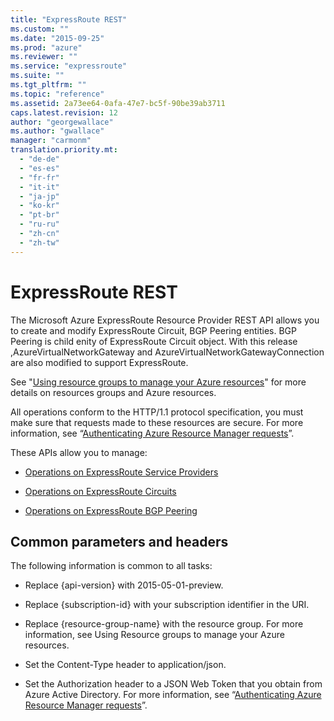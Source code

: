 ```yaml
---
title: "ExpressRoute REST"
ms.custom: ""
ms.date: "2015-09-25"
ms.prod: "azure"
ms.reviewer: ""
ms.service: "expressroute"
ms.suite: ""
ms.tgt_pltfrm: ""
ms.topic: "reference"
ms.assetid: 2a73ee64-0afa-47e7-bc5f-90be39ab3711
caps.latest.revision: 12
author: "georgewallace"
ms.author: "gwallace"
manager: "carmonm"
translation.priority.mt: 
  - "de-de"
  - "es-es"
  - "fr-fr"
  - "it-it"
  - "ja-jp"
  - "ko-kr"
  - "pt-br"
  - "ru-ru"
  - "zh-cn"
  - "zh-tw"
---
```

# ExpressRoute REST
The  Microsoft Azure ExpressRoute Resource Provider REST API allows you to create and modify ExpressRoute Circuit, BGP Peering entities. BGP Peering is child enity of ExpressRoute Circuit object. With this release ,AzureVirtualNetworkGateway and AzureVirtualNetworkGatewayConnection are also modified to support ExpressRoute.  
  
 See "[Using resource groups to manage your Azure resources](https://azure.microsoft.com/en-us/documentation/articles/resource-group-portal/)" for more details on resources groups and Azure resources.  
  
 All operations conform to the HTTP/1.1 protocol specification, you must make sure that requests made to these resources are secure. For more information, see “[Authenticating Azure Resource Manager requests](https://msdn.microsoft.com/en-us/library/azure/dn790557.aspx)”.  
  
 These APIs allow you to manage:  
  
-   [Operations on ExpressRoute Service Providers](../ExpressRoute/operations-on-expressroute-service-providers.md)  
  
-   [Operations on ExpressRoute Circuits](../ExpressRoute/operations-on-expressroute-circuits.md)  
  
-   [Operations on ExpressRoute BGP Peering](../ExpressRoute/operations-on-expressroute-bgp-peering.md)  
  
##  <a name="bk_common"></a> Common parameters and headers  
 The following information is common to all tasks:  
  
-   Replace {api-version} with 2015-05-01-preview.  
  
-   Replace {subscription-id} with your subscription identifier in the URI.  
  
-   Replace {resource-group-name} with the resource group. For more information, see Using Resource groups to manage your Azure resources.  
  
-   Set the Content-Type header to application/json.  
  
-   Set the Authorization header to a JSON Web Token that you obtain from Azure Active Directory. For more information, see “[Authenticating Azure Resource Manager requests](https://msdn.microsoft.com/en-us/library/azure/dn790557.aspx)”.
